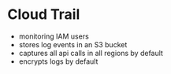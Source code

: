 # Cloud Trail

- monitoring IAM users
- stores log events in an S3 bucket
- captures all api calls in all regions by default
- encrypts logs by default